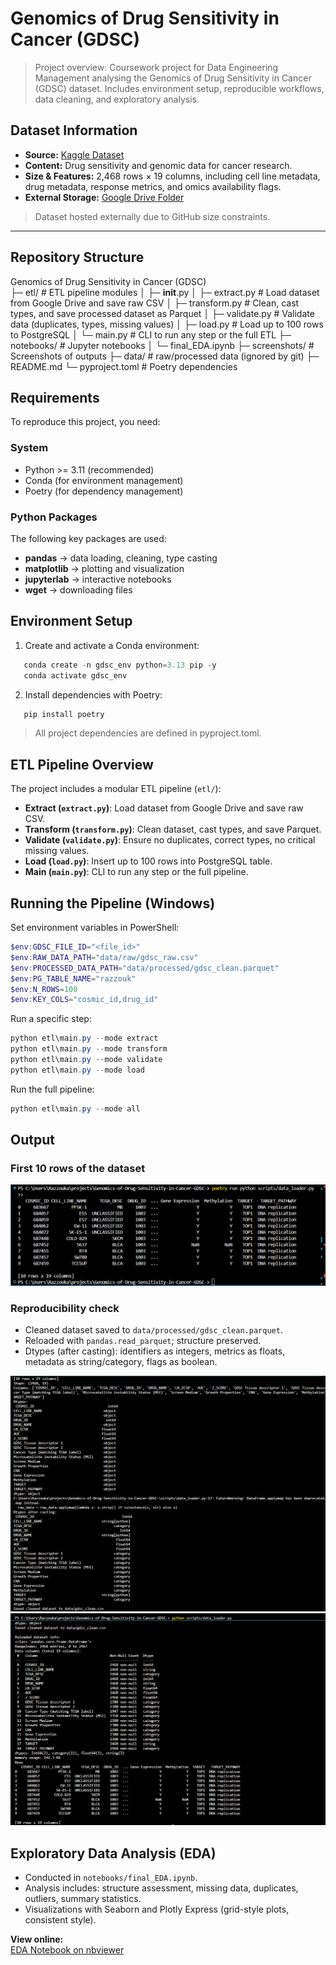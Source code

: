 # Genomics of Drug Sensitivity in Cancer (GDSC)
> Project overview: Coursework project for Data Engineering Management analysing the Genomics of Drug Sensitivity in Cancer (GDSC) dataset. Includes environment setup, reproducible workflows, data cleaning, and exploratory analysis.

## Dataset Information
- **Source:** [Kaggle Dataset](https://www.kaggle.com/datasets/elifnuryaygin/genomics-of-drug-sensitivity-in-cancer-gdsc)  
- **Content:** Drug sensitivity and genomic data for cancer research.  
- **Size & Features:** 2,468 rows × 19 columns, including cell line metadata, drug metadata, response metrics, and omics availability flags.  
- **External Storage:** [Google Drive Folder](https://drive.google.com/drive/folders/1Zgo10S1u2FKUD23Eq-vjRrAPvQBgCwnj?usp=drive_link)  

> Dataset hosted externally due to GitHub size constraints.

---

## Repository Structure
Genomics of Drug Sensitivity in Cancer (GDSC)  
  ├─ etl/                  # ETL pipeline modules │   ├─ __init__.py
  │   ├─ extract.py        # Load dataset from Google Drive and save raw CSV
  │   ├─ transform.py      # Clean, cast types, and save processed dataset as Parquet
  │   ├─ validate.py       # Validate data (duplicates, types, missing values)
  │   ├─ load.py           # Load up to 100 rows to PostgreSQL 
  │   └─ main.py           # CLI to run any step or the full ETL
  ├─ notebooks/            # Jupyter notebooks
  │   └─ final_EDA.ipynb
  ├─ screenshots/          # Screenshots of outputs
  ├─ data/                 # raw/processed data (ignored by git)
  ├─ README.md
  └─ pyproject.toml        # Poetry dependencies

## Requirements
To reproduce this project, you need:

### System
- Python >= 3.11 (recommended)
- Conda (for environment management)
- Poetry (for dependency management)

### Python Packages
The following key packages are used:
- **pandas** → data loading, cleaning, type casting
- **matplotlib** → plotting and visualization
- **jupyterlab** → interactive notebooks
- **wget** → downloading files

## Environment Setup
1. Create and activate a Conda environment:

```powershell
   conda create -n gdsc_env python=3.13 pip -y
   conda activate gdsc_env
```
2. Install dependencies with Poetry:

```powershell
   pip install poetry
```
> All project dependencies are defined in pyproject.toml.

## ETL Pipeline Overview

The project includes a modular ETL pipeline (`etl/`):

- **Extract (`extract.py`)**: Load dataset from Google Drive and save raw CSV.
- **Transform (`transform.py`)**: Clean dataset, cast types, and save Parquet.
- **Validate (`validate.py`)**: Ensure no duplicates, correct types, no critical missing values.
- **Load (`load.py`)**: Insert up to 100 rows into PostgreSQL table.
- **Main (`main.py`)**: CLI to run any step or the full pipeline.

## Running the Pipeline (Windows)

Set environment variables in PowerShell:

```powershell
$env:GDSC_FILE_ID="<file_id>"
$env:RAW_DATA_PATH="data/raw/gdsc_raw.csv"
$env:PROCESSED_DATA_PATH="data/processed/gdsc_clean.parquet"
$env:PG_TABLE_NAME="razzouk"
$env:N_ROWS=100
$env:KEY_COLS="cosmic_id,drug_id"
```

Run a specific step:

```powershell
python etl\main.py --mode extract
python etl\main.py --mode transform
python etl\main.py --mode validate
python etl\main.py --mode load
```

Run the full pipeline:

```powershell
python etl\main.py --mode all
```

## Output
### First 10 rows of the dataset
![First_10_rows](screenshots/first_10_rows.png)
### Reproducibility check
- Cleaned dataset saved to `data/processed/gdsc_clean.parquet`.
- Reloaded with `pandas.read_parquet`; structure preserved.
- Dtypes (after casting): identifiers as integers, metrics as floats, metadata as string/category, flags as boolean.

![Dtypes after casting](screenshots/data_cleaning_and_type_casting.png)
![Reproducibility_check](screenshots/check_reprouducibility.png)


## Exploratory Data Analysis (EDA)

- Conducted in `notebooks/final_EDA.ipynb`.
- Analysis includes: structure assessment, missing data, duplicates, outliers, summary statistics.
- Visualizations with Seaborn and Plotly Express (grid-style plots, consistent style).

**View online:**  
[EDA Notebook on nbviewer](https://nbviewer.org/github/razzouka/Genomics-of-Drug-Sensitivity-in-Cancer-GDSC-/blob/main/notebooks/final_EDA.ipynb)
